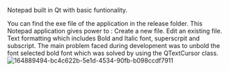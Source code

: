 Notepad built in Qt with basic funtionality.



You can find the exe file of the application in the release folder.
This Notepad application gives power to :
Create a new file.
Edit an existing file.
Text formatting which includes Bold and Italic font, superscrpit and subscript.
The main problem faced during development was to unbold the font selected bold font which was solved by using the QTextCursor class.
![164889494-bc4c622b-5e1d-4534-90fb-b098ccdf7911](https://user-images.githubusercontent.com/95672994/196537507-cf46790f-d1ae-4a3d-98fe-ee8c6a48b5aa.png)
